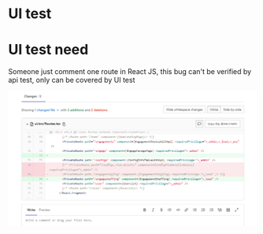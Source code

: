 # UI test

# UI test need 

Someone just comment one route in React JS, this bug can't be verified by api test, only can be covered by UI test

![code change](./pic/uiTestpng.png)